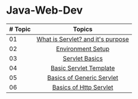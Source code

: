 # Java-Web-Dev
|# Topic | Topics                                                  |
|------|:---------------------------------------------------------:|
| 01  |  [What is Servlet? and it's purpose](./What%20is%20Servlet%3F.md)
| 02  |  [Environment Setup](./Setup.md)
| 03  |  [Servlet Basics](./Servlet%20Basics.md)
| 04  |  [Basic Servlet Template](./Template)
| 05  |  [Basics of Generic Servlet](./GenericServlet.md)
| 06  |  [Basics of Http Servlet](./HttpServlet.md)
